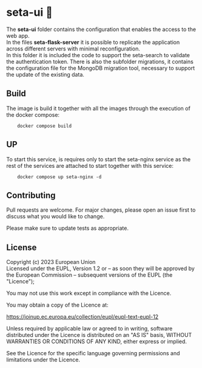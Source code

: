 # seta-ui 🏁


The **seta-ui**  folder contains the configuration that enables the access to the web app.        
In the files **seta-flask-server** it is possible to replicate the application across different servers with minimal reconfiguration.     
In this folder it is included the code to support the seta-search to validate the authentication token.
There is also the subfolder migrations, it contains the configuration file for the MongoDB migration tool, necessary to support the update of the existing data.


## Build

The image is build it together with all the images through the execution of the docker compose:

```
    docker compose build
```

## UP
To start this service, is requires only to start the seta-nginx service as the rest of the services are attached to start together with this service:     

```
    docker compose up seta-nginx -d
```


## Contributing

Pull requests are welcome. For major changes, please open an issue first to discuss what you would like to change.

Please make sure to update tests as appropriate.

## License
Copyright (c) 2023 European Union      
Licensed under the EUPL, Version 1.2 or – as soon they will be approved by the European Commission – subsequent versions of the EUPL (the "Licence");     

You may not use this work except in compliance with the Licence.      


You may obtain a copy of the Licence at:      


https://joinup.ec.europa.eu/collection/eupl/eupl-text-eupl-12       
 
Unless required by applicable law or agreed to in writing, software distributed under the Licence is distributed on an "AS IS" basis, WITHOUT WARRANTIES OR CONDITIONS OF ANY KIND, either express or implied.             
 
See the Licence for the specific language governing permissions and limitations under the Licence.